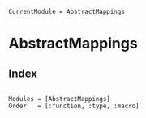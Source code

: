 ```@meta
CurrentModule = AbstractMappings
```
# AbstractMappings

## Index
```@index
```

```@autodocs
Modules = [AbstractMappings]
Order   = [:function, :type, :macro]
```